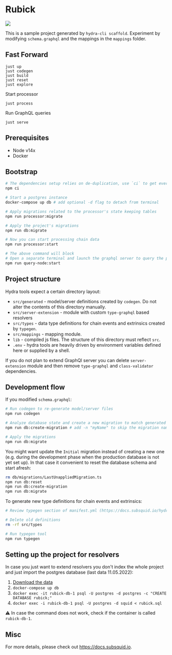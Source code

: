 # Rubick

![](https://media.giphy.com/media/chOyZePGEHDoTSY2CA/giphy.gif)

This is a sample project generated by `hydra-cli scaffold`. Experiment by modifying `schema.graphql` and the mappings in the `mappings` folder.

## Fast Forward

```
just up
just codegen
just build
just reset
just explore
```

Start processor
```
just process
```

Run GraphQL queries
```
just serve
```

## Prerequisites

* Node v14x
* Docker

## Bootstrap

```bash
# The dependencies setup relies on de-duplication, use `ci` to get everything right
npm ci

# Start a postgres instance
docker-compose up db # add optional -d flag to detach from terminal

# Apply migrations related to the processor's state keeping tables
npm run processor:migrate

# Apply the project's migrations
npm run db:migrate

# Now you can start processing chain data
npm run processor:start

# The above command will block
# Open a separate terminal and launch the graphql server to query the processed data
npm run query-node:start
```

## Project structure

Hydra tools expect a certain directory layout:

* `src/generated` - model/server definitions created by `codegen`. Do not alter the contents of this directory manually.
* `src/server-extension` - module with custom `type-graphql` based resolvers
* `src/types` - data type definitions for chain events and extrinsics created by `typegen`.
* `src/mappings` - mapping module.
* `lib` - compiled js files. The structure of this directory must reflect `src`.
* `.env` - hydra tools are heavily driven by environment variables defined here or supplied by a shell.

If you do not plan to extend GraphQl server you can delete `server-extension` module and then remove 
`type-graphql` and `class-validator` dependencies.

## Development flow

If you modified `schema.graphql`:

```bash
# Run codegen to re-generate model/server files
npm run codegen

# Analyze database state and create a new migration to match generated models
npm run db:create-migration # add -n "myName" to skip the migration name prompt

# Apply the migrations
npm run db:migrate
```

You might want update the `Initial` migration instead of creating a new one (e.g. during the development phase when the production database is not yet set up). In that case it convenient to reset the database schema and start afresh:

```bash
rm db/migrations/LastUnappliedMigration.ts
npm run db:reset
npm run db:create-migration
npm run db:migrate
```

To generate new type definitions for chain events and extrinsics:

```bash
# Review typegen section of manifest.yml (https://docs.subsquid.io/hydra-typegen)

# Delete old definitions
rm -rf src/types

# Run typegen tool
npm run typegen
```

## Setting up the project for resolvers

In case you just want to extend resolvers you don't index the whole project and just import the postgres database (last data 11.05.2022):

1. [Download the data](https://storage.googleapis.com/bright-meridian-316511-db-export/rubick.sql)
2. `docker-compose up db`
3. `docker exec -it rubick-db-1 psql -U postgres -d postgres -c "CREATE DATABASE rubick;"`
4. `docker exec -i rubick-db-1 psql -U postgres -d squid < rubick.sql`

⚠️ In case the command does not work, check if the container is called `rubick-db-1`.

## Misc

For more details, please check out https://docs.subsquid.io.
